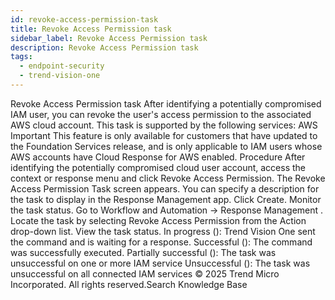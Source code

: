 ```yaml
---
id: revoke-access-permission-task
title: Revoke Access Permission task
sidebar_label: Revoke Access Permission task
description: Revoke Access Permission task
tags:
  - endpoint-security
  - trend-vision-one
---
```


 Revoke Access Permission task After identifying a potentially compromised IAM user, you can revoke the user's access permission to the associated AWS cloud account. This task is supported by the following services: AWS Important This feature is only available for customers that have updated to the Foundation Services release, and is only applicable to IAM users whose AWS accounts have Cloud Response for AWS enabled. Procedure After identifying the potentially compromised cloud user account, access the context or response menu and click Revoke Access Permission. The Revoke Access Permission Task screen appears. You can specify a description for the task to display in the Response Management app. Click Create. Monitor the task status. Go to Workflow and Automation → Response Management . Locate the task by selecting Revoke Access Permission from the Action drop-down list. View the task status. In progress (): Trend Vision One sent the command and is waiting for a response. Successful (): The command was successfully executed. Partially successful (): The task was unsuccessful on one or more IAM service Unsuccessful (): The task was unsuccessful on all connected IAM services © 2025 Trend Micro Incorporated. All rights reserved.Search Knowledge Base